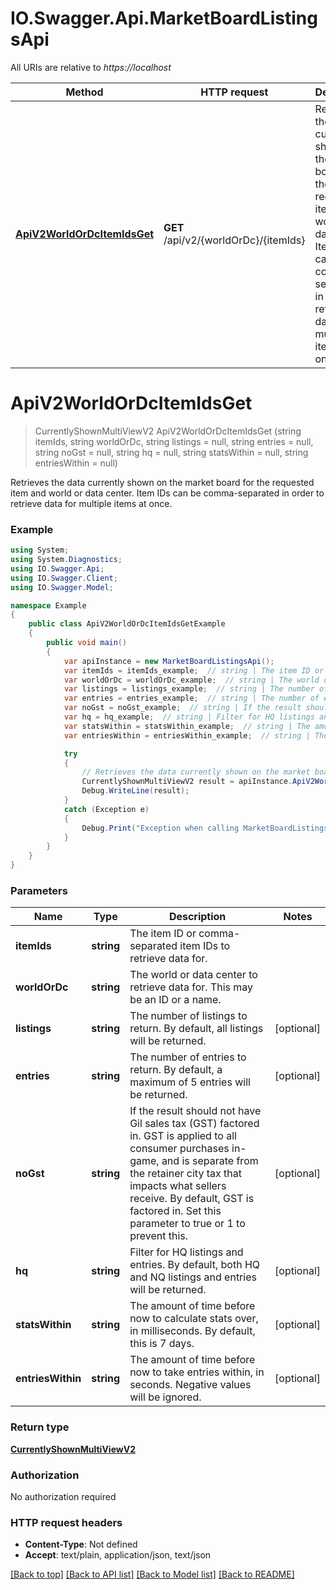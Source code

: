# IO.Swagger.Api.MarketBoardListingsApi

All URIs are relative to *https://localhost*

Method | HTTP request | Description
------------- | ------------- | -------------
[**ApiV2WorldOrDcItemIdsGet**](MarketBoardListingsApi.md#apiv2worldordcitemidsget) | **GET** /api/v2/{worldOrDc}/{itemIds} | Retrieves the data currently shown on the market board for the requested item and world or data center.  Item IDs can be comma-separated in order to retrieve data for multiple items at once.


<a name="apiv2worldordcitemidsget"></a>
# **ApiV2WorldOrDcItemIdsGet**
> CurrentlyShownMultiViewV2 ApiV2WorldOrDcItemIdsGet (string itemIds, string worldOrDc, string listings = null, string entries = null, string noGst = null, string hq = null, string statsWithin = null, string entriesWithin = null)

Retrieves the data currently shown on the market board for the requested item and world or data center.  Item IDs can be comma-separated in order to retrieve data for multiple items at once.

### Example
```csharp
using System;
using System.Diagnostics;
using IO.Swagger.Api;
using IO.Swagger.Client;
using IO.Swagger.Model;

namespace Example
{
    public class ApiV2WorldOrDcItemIdsGetExample
    {
        public void main()
        {
            var apiInstance = new MarketBoardListingsApi();
            var itemIds = itemIds_example;  // string | The item ID or comma-separated item IDs to retrieve data for.
            var worldOrDc = worldOrDc_example;  // string | The world or data center to retrieve data for. This may be an ID or a name.
            var listings = listings_example;  // string | The number of listings to return. By default, all listings will be returned. (optional) 
            var entries = entries_example;  // string | The number of entries to return. By default, a maximum of 5 entries will be returned. (optional) 
            var noGst = noGst_example;  // string | If the result should not have Gil sales tax (GST) factored in. GST is applied to all  consumer purchases in-game, and is separate from the retainer city tax that impacts what sellers receive.  By default, GST is factored in. Set this parameter to true or 1 to prevent this. (optional) 
            var hq = hq_example;  // string | Filter for HQ listings and entries. By default, both HQ and NQ listings and entries will be returned. (optional) 
            var statsWithin = statsWithin_example;  // string | The amount of time before now to calculate stats over, in milliseconds. By default, this is 7 days. (optional) 
            var entriesWithin = entriesWithin_example;  // string | The amount of time before now to take entries within, in seconds. Negative values will be ignored. (optional) 

            try
            {
                // Retrieves the data currently shown on the market board for the requested item and world or data center.  Item IDs can be comma-separated in order to retrieve data for multiple items at once.
                CurrentlyShownMultiViewV2 result = apiInstance.ApiV2WorldOrDcItemIdsGet(itemIds, worldOrDc, listings, entries, noGst, hq, statsWithin, entriesWithin);
                Debug.WriteLine(result);
            }
            catch (Exception e)
            {
                Debug.Print("Exception when calling MarketBoardListingsApi.ApiV2WorldOrDcItemIdsGet: " + e.Message );
            }
        }
    }
}
```

### Parameters

Name | Type | Description  | Notes
------------- | ------------- | ------------- | -------------
 **itemIds** | **string**| The item ID or comma-separated item IDs to retrieve data for. | 
 **worldOrDc** | **string**| The world or data center to retrieve data for. This may be an ID or a name. | 
 **listings** | **string**| The number of listings to return. By default, all listings will be returned. | [optional] 
 **entries** | **string**| The number of entries to return. By default, a maximum of 5 entries will be returned. | [optional] 
 **noGst** | **string**| If the result should not have Gil sales tax (GST) factored in. GST is applied to all  consumer purchases in-game, and is separate from the retainer city tax that impacts what sellers receive.  By default, GST is factored in. Set this parameter to true or 1 to prevent this. | [optional] 
 **hq** | **string**| Filter for HQ listings and entries. By default, both HQ and NQ listings and entries will be returned. | [optional] 
 **statsWithin** | **string**| The amount of time before now to calculate stats over, in milliseconds. By default, this is 7 days. | [optional] 
 **entriesWithin** | **string**| The amount of time before now to take entries within, in seconds. Negative values will be ignored. | [optional] 

### Return type

[**CurrentlyShownMultiViewV2**](CurrentlyShownMultiViewV2.md)

### Authorization

No authorization required

### HTTP request headers

 - **Content-Type**: Not defined
 - **Accept**: text/plain, application/json, text/json

[[Back to top]](#) [[Back to API list]](../README.md#documentation-for-api-endpoints) [[Back to Model list]](../README.md#documentation-for-models) [[Back to README]](../README.md)

